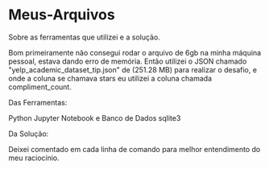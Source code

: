 # Meus-Arquivos 

Sobre as ferramentas que utilizei e a solução.

Bom primeiramente não consegui rodar o arquivo de 6gb na minha máquina pessoal, estava dando erro de memória.
Então utilizei o JSON chamado "yelp_academic_dataset_tip.json" de (251.28 MB) para realizar o desafio, e onde 
a coluna se chamava stars eu utilizei a coluna chamada compliment_count.

Das Ferramentas:

Python Jupyter Notebook e
Banco de Dados sqlite3 

Da Solução:

Deixei comentado em cada linha de comando para melhor entendimento do meu raciocínio.

